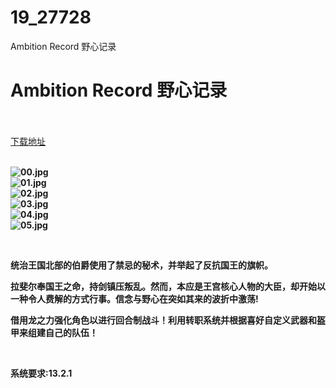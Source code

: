 # 19_27728
Ambition Record 野心记录
# Ambition Record 野心记录
 <br/></br>
[下载地址](https://www.switch520.cc/article/27728 "下载地址")
<br/></br>

<p><strong><img title="00.jpg" src="https://www.switch520.cc/muke_img/2022_03_03_813197f5396c2.jpg" alt="00.jpg"></strong><br>
<strong><img title="01.jpg" src="https://www.switch520.cc/muke_img/2022_03_03_19dd425617567.jpg" alt="01.jpg"></strong><br>
<strong><img title="02.jpg" src="https://www.switch520.cc/muke_img/2022_03_03_47e4d2f66db34.jpg" alt="02.jpg"></strong><br>
<strong><img title="03.jpg" src="https://www.switch520.cc/muke_img/2022_03_03_0325289bd16d5.jpg" alt="03.jpg"></strong><br>
<strong><img title="04.jpg" src="https://www.switch520.cc/muke_img/2022_03_03_0d14bb1abf35c.jpg" alt="04.jpg"></strong><br>
<strong><img title="05.jpg" src="https://www.switch520.cc/muke_img/2022_03_03_22f8aff42b6b7.jpg" alt="05.jpg"></strong></p>
<p>&nbsp;</p>
<p><strong>统治王国北部的伯爵使用了禁忌的秘术，并举起了反抗国王的旗帜。</strong></p>
<p><strong>拉斐尔奉国王之命，持剑镇压叛乱。然而，本应是王宫核心人物的大臣，却开始以一种令人费解的方式行事。信念与野心在突如其来的波折中激荡!</strong></p>
<p><strong>借用龙之力强化角色以进行回合制战斗！利用转职系统并根据喜好自定义武器和盔甲来组建自己的队伍！</strong></p>
<p>&nbsp;</p>
<p><strong>系统要求:13.2.1</strong></p>



